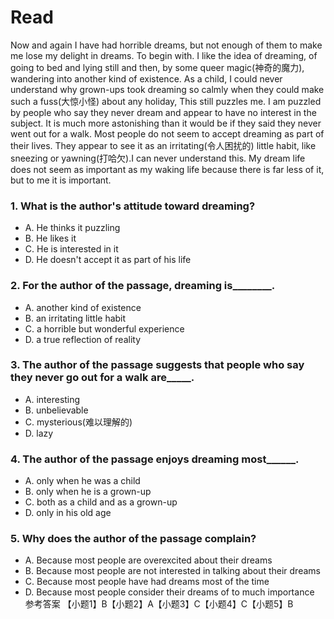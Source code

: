 # Read
Now and again I have had horrible dreams, but not enough of them to make me lose my delight in dreams. To begin with. I like the idea of dreaming, of going to bed and lying still and then, by some queer magic(神奇的魔力), wandering into another kind of existence. As a child, I could never understand why grown-ups took dreaming so calmly when they could make such a fuss(大惊小怪) about any holiday, This still puzzles me. I am puzzled by people who say they never dream and appear to have no interest in the subject. It is much more astonishing than it would be if they said they never went out for a walk. Most people do not seem to accept dreaming as part of their lives. They appear to see it as an irritating(令人困扰的) little habit, like sneezing or yawning(打哈欠).I can never understand this. My dream life does not seem as important as my waking life because there is far less of it, but to me it is important.
### 1. What is the author's attitude toward dreaming?
 * A. He thinks it puzzling 
 * B. He likes it 
 * C. He is interested in it 
 * D. He doesn't accept it as part of his life
### 2. For the author of the passage, dreaming is________.
 * A. another kind of existence 
 * B. an irritating little habit 
 * C. a horrible but wonderful experience
 * D. a true reflection of reality 
### 3. The author of the passage suggests that people who say they never go out for a walk are_____.
 * A. interesting 
 * B. unbelievable 
 * C. mysterious(难以理解的) 
 * D. lazy
### 4. The author of the passage enjoys dreaming most______.
 * A. only when he was a child 
 * B. only when he is a grown-up
 * C. both as a child and as a grown-up 
 * D. only in his old age
### 5. Why does the author of the passage complain?
 * A. Because most people are overexcited about their dreams
 * B. Because most people are not interested in talking about their dreams
 * C. Because most people have had dreams most of the time
 * D. Because most people consider their dreams of to much importance
参考答案
【小题1】B【小题2】A【小题3】C【小题4】C【小题5】B
